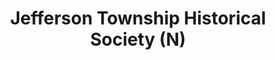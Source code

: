 ---
layout: repo
title: "Jefferson Township Historical Society (N)"
id: 12810
permalink: repos/12810/
---